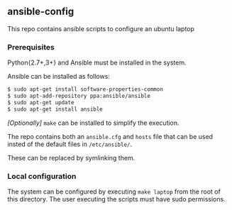 ## ansible-config

This repo contains ansible scripts to configure an ubuntu laptop


### Prerequisites

Python{2.7+,3+} and Ansible must be installed in the system.

Ansible can be installed as follows:

```bash
$ sudo apt-get install software-properties-common
$ sudo apt-add-repository ppa:ansible/ansible
$ sudo apt-get update
$ sudo apt-get install ansible
```

*[Optionally]* `make` can be installed to simplify the execution.

The repo contains both an `ansible.cfg` and `hosts` file that can be used insted of the default files in `/etc/ansible/`.

These can be replaced by symlinking them.

### Local configuration

The system can be configured by executing `make laptop` from the root of this directory. The user executing the scripts must have sudo permissions.
